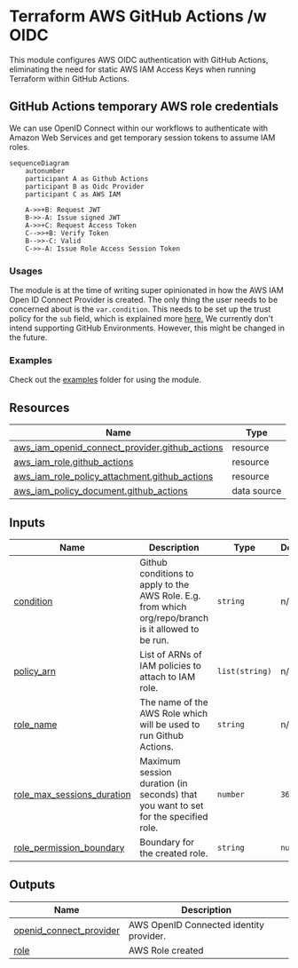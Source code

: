 # Terraform AWS GitHub Actions /w OIDC

This module configures AWS OIDC authentication with GitHub Actions, eliminating the need for static AWS IAM Access Keys
when running Terraform within GitHub Actions.

## GitHub Actions temporary AWS role credentials

We can use OpenID Connect within our workflows to authenticate with Amazon Web Services and get temporary session tokens
to assume IAM roles.

```mermaid
sequenceDiagram
    autonumber
    participant A as Github Actions
    participant B as Oidc Provider
    participant C as AWS IAM

    A->>+B: Request JWT
    B->>-A: Issue signed JWT
    A->>+C: Request Access Token
    C-->>+B: Verify Token
    B-->>-C: Valid
    C->>-A: Issue Role Access Session Token
```

### Usages

The module is at the time of writing super opinionated in how the AWS IAM Open ID Connect Provider is created. The only
thing the user needs to be concerned about is the `var.condition`. This needs to be set up the trust policy for
the `sub` field, which is explained
more [here.](https://docs.github.com/en/actions/deployment/security-hardening-your-deployments/configuring-openid-connect-in-amazon-web-services#adding-the-identity-provider-to-aws)
We currently don't intend supporting GitHub Environments. However, this might be changed in the future.

### Examples

Check out the [examples](./examples) folder for using the module.

<!-- BEGIN_TF_DOCS -->
## Resources

| Name | Type |
|------|------|
| [aws_iam_openid_connect_provider.github_actions](https://registry.terraform.io/providers/hashicorp/aws/latest/docs/resources/iam_openid_connect_provider) | resource |
| [aws_iam_role.github_actions](https://registry.terraform.io/providers/hashicorp/aws/latest/docs/resources/iam_role) | resource |
| [aws_iam_role_policy_attachment.github_actions](https://registry.terraform.io/providers/hashicorp/aws/latest/docs/resources/iam_role_policy_attachment) | resource |
| [aws_iam_policy_document.github_actions](https://registry.terraform.io/providers/hashicorp/aws/latest/docs/data-sources/iam_policy_document) | data source |
## Inputs

| Name | Description | Type | Default | Required |
|------|-------------|------|---------|:--------:|
| <a name="input_condition"></a> [condition](#input\_condition) | Github conditions to apply to the AWS Role. E.g. from which org/repo/branch is it allowed to be run. | `string` | n/a | yes |
| <a name="input_policy_arn"></a> [policy\_arn](#input\_policy\_arn) | List of ARNs of IAM policies to attach to IAM role. | `list(string)` | n/a | yes |
| <a name="input_role_name"></a> [role\_name](#input\_role\_name) | The name of the AWS Role which will be used to run Github Actions. | `string` | n/a | yes |
| <a name="input_role_max_sessions_duration"></a> [role\_max\_sessions\_duration](#input\_role\_max\_sessions\_duration) | Maximum session duration (in seconds) that you want to set for the specified role. | `number` | `3600` | no |
| <a name="input_role_permission_boundary"></a> [role\_permission\_boundary](#input\_role\_permission\_boundary) | Boundary for the created role. | `string` | `null` | no |
## Outputs

| Name | Description |
|------|-------------|
| <a name="output_openid_connect_provider"></a> [openid\_connect\_provider](#output\_openid\_connect\_provider) | AWS OpenID Connected identity provider. |
| <a name="output_role"></a> [role](#output\_role) | AWS Role created |
<!-- END_TF_DOCS -->
